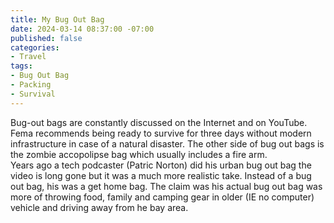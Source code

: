 ```yaml
---
title: My Bug Out Bag
date: 2024-03-14 08:37:00 -07:00
published: false
categories:
- Travel
tags:
- Bug Out Bag
- Packing
- Survival
---
```


Bug-out bags are constantly discussed on the Internet and on YouTube. Fema recommends being ready to survive for three days without modern infrastructure in case of a natural disaster.  The other side of bug out bags is the zombie accopolipse bag which usually includes a fire arm.  
Years ago a tech podcaster (Patric Norton) did his urban bug out bag the video is long gone but it was a much more realistic take.  Instead of a bug out bag, his was a get home bag.  The claim was his actual bug out bag was more of throwing food, family and camping gear in older (IE no computer) vehicle and driving away from he bay area.